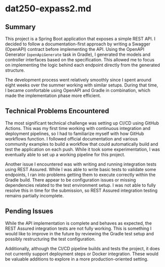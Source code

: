 # dat250-expass2.md

## Summary

This project is a Spring Boot application that exposes a simple REST API. I decided to follow a documentation-first
approach by writing a Swagger (OpenAPI) contract before implementing the API. Using the OpenAPI
Generator (`openApiGenerate` task in Gradle), I generated the models and controller interfaces based on the
specification. This allowed me to focus on implementing the logic behind each endpoint directly from the generated
structure.

The development process went relatively smoothly since I spent around eight weeks over the summer working with similar
setups. During that time, I became comfortable using OpenAPI and Gradle in combination, which made the implementation
phase more efficient.

## Technical Problems Encountered

The most significant technical challenge was setting up CI/CD using GitHub Actions. This was my first time working with
continuous integration and deployment pipelines, so I had to familiarize myself with how GitHub workflows function. I
followed official documentation and various community examples to build a workflow that could automatically build and
test the application on each push. While it took some experimentation, I was eventually able to set up a working
pipeline for this project.

Another issue I encountered was with writing and running integration tests using REST Assured. While I was able to write
basic tests to validate some endpoints, I ran into problems getting them to execute correctly within the Gradle build.
There appear to be configuration issues or missing dependencies related to the test environment setup. I was not able to
fully resolve this in time for the submission, so REST Assured integration testing remains partially incomplete.

## Pending Issues

While the API implementation is complete and behaves as expected, the REST Assured integration tests are not fully
working. This is something I would like to improve in the future by reviewing the Gradle test setup and possibly
restructuring the test configuration.

Additionally, although the CI/CD pipeline builds and tests the project, it does not currently support deployment steps
or Docker integration. These would be valuable additions to explore in a more production-oriented setting.

